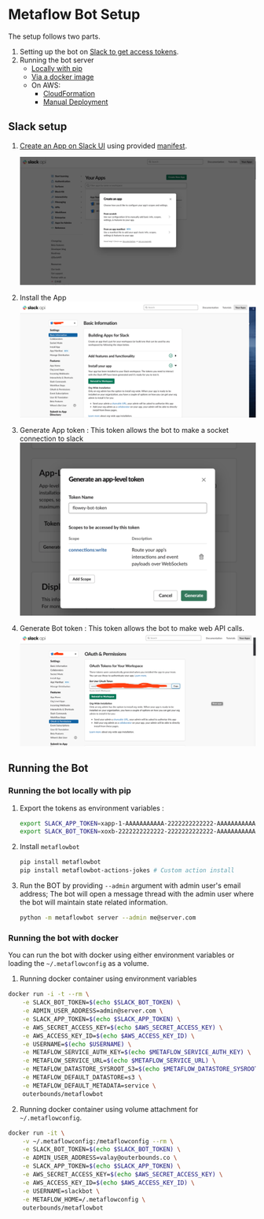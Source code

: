 # Metaflow Bot Setup

The setup follows two parts.

1. Setting up the bot on [Slack to get access tokens](#slack-setup).
2. Running the bot server 
    - [Locally with pip](#running-the-bot-locally-with-pip)
    - [Via a docker image](#running-the-bot-with-docker)
    - On AWS:
        - [CloudFormation](./CF-Deployment.md)
        - [Manual Deployment](./Deployment-Manual.md)
## Slack setup

1. [Create an App on Slack UI](https://api.slack.com/apps) using provided [manifest](../manifest.yml).

    ![](images/slacksetup.png)

2. Install the App
    ![](images/app_install.png)

3. Generate App token : This token allows the bot to make a socket connection to slack
    ![](images/app-token.png)

4. Generate Bot token : This token allows the bot to make web API calls.
    ![](images/bot-token.png)

## Running the Bot

### Running the bot locally with pip

1. Export the tokens as environment variables :
    
    ```sh
    export SLACK_APP_TOKEN=xapp-1-AAAAAAAAAAA-2222222222222-AAAAAAAAAAAAAAAAAAAAAAAAAAAAAAAAAAAAAAAAAAAAAAAAAAAAAAAAAAAAAAAA
    export SLACK_BOT_TOKEN=xoxb-2222222222222-2222222222222-AAAAAAAAAAAAAAAAAAAAAAAA
    ```
2. Install `metaflowbot`
    
    ```sh
    pip install metaflowbot
    pip install metaflowbot-actions-jokes # Custom action install
    ```

3. Run the BOT by providing `--admin` argument with admin user's email address; The bot will open a message thread with the admin user where the bot will maintain state related information.
    
    ```sh
    python -m metaflowbot server --admin me@server.com
    ```
### Running the bot with docker

You can run the bot with docker using either environment variables or loading the `~/.metaflowconfig` as a volume.

1. Running docker container using environment variables
```sh
docker run -i -t --rm \
    -e SLACK_BOT_TOKEN=$(echo $SLACK_BOT_TOKEN) \
    -e ADMIN_USER_ADDRESS=admin@server.com \
    -e SLACK_APP_TOKEN=$(echo $SLACK_APP_TOKEN) \
    -e AWS_SECRET_ACCESS_KEY=$(echo $AWS_SECRET_ACCESS_KEY) \
    -e AWS_ACCESS_KEY_ID=$(echo $AWS_ACCESS_KEY_ID) \
    -e USERNAME=$(echo $USERNAME) \
    -e METAFLOW_SERVICE_AUTH_KEY=$(echo $METAFLOW_SERVICE_AUTH_KEY) \
    -e METAFLOW_SERVICE_URL=$(echo $METAFLOW_SERVICE_URL) \
    -e METAFLOW_DATASTORE_SYSROOT_S3=$(echo $METAFLOW_DATASTORE_SYSROOT_S3) \
    -e METAFLOW_DEFAULT_DATASTORE=s3 \
    -e METAFLOW_DEFAULT_METADATA=service \
    outerbounds/metaflowbot
```

2. Running docker container using volume attachment for `~/.metaflowconfig`. 
```sh
docker run -it \
    -v ~/.metaflowconfig:/metaflowconfig --rm \
    -e SLACK_BOT_TOKEN=$(echo $SLACK_BOT_TOKEN) \
    -e ADMIN_USER_ADDRESS=valay@outerbounds.co \
    -e SLACK_APP_TOKEN=$(echo $SLACK_APP_TOKEN) \
    -e AWS_SECRET_ACCESS_KEY=$(echo $AWS_SECRET_ACCESS_KEY) \
    -e AWS_ACCESS_KEY_ID=$(echo $AWS_ACCESS_KEY_ID) \
    -e USERNAME=slackbot \
    -e METAFLOW_HOME=/.metaflowconfig \
    outerbounds/metaflowbot
```